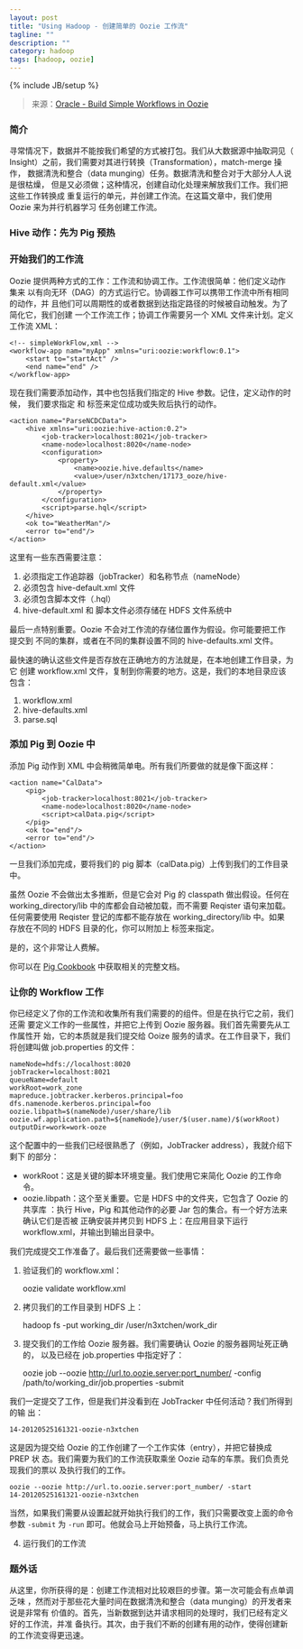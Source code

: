 ```yaml
---
layout: post
title: "Using Hadoop - 创建简单的 Oozie 工作流"
tagline: ""
description: ""
category: hadoop
tags: [hadoop, oozie]
---
```

{% include JB/setup %}

> 来源：[Oracle - Build Simple Workflows in Oozie](https://blogs.oracle.com/datawarehousing/entry/building_simple_workflows_in_oozie)

### 简介

寻常情况下，数据并不能按我们希望的方式被打包。我们从大数据源中抽取洞见（
Insight）之前，我们需要对其进行转换（Transformation），match-merge 操作，
数据清洗和整合（data munging）任务。数据清洗和整合对于大部分人人说是很枯燥，
但是又必须做；这种情况，创建自动化处理来解放我们工作。我们把这些工作转换成
重复运行的单元，并创建工作流。在这篇文章中，我们使用 Oozie 来为并行机器学习
任务创建工作流。

###  Hive 动作：先为 Pig 预热

### 开始我们的工作流

Oozie 提供两种方式的工作：工作流和协调工作。工作流很简单：他们定义动作集来
以有向无环（DAG）的方式运行它。协调器工作可以携带工作流中所有相同的动作，并
且他们可以周期性的或者数据到达指定路径的时候被自动触发。为了简化它，我们创建
一个工作流工作；协调工作需要另一个 XML 文件来计划。定义工作流 XML：
    
    <!-- simpleWorkFlow,xml -->
    <workflow-app nam="myApp" xmlns="uri:oozie:workflow:0.1">
        <start to="startAct" />
        <end name="end" />
    </workflow-app>

现在我们需要添加动作，其中也包括我们指定的 Hive 参数。记住，定义动作的时候，
我们要求指定 <ok> 和 <error> 标签来定位成功或失败后执行的动作。

    <action name="ParseNCDCData">
        <hive xmlns="uri:oozie:hive-action:0.2">
            <job-tracker>localhost:8021</job-tracker>
            <name-node>localhost:8020</name-node>
            <configuration>
                <property>
                    <name>oozie.hive.defaults</name>
                    <value>/user/n3xtchen/17173_ooze/hive-default.xml</value>
                </property>
            </configuration>
            <script>parse.hql</script>
        </hive>
        <ok to="WeatherMan"/>
        <error to="end"/>
    </action>

这里有一些东西需要注意：

1. 必须指定工作追踪器（jobTracker）和名称节点（nameNode）
2. 必须包含 hive-default.xml 文件
3. 必须包含脚本文件（.hql）
4. hive-default.xml 和 脚本文件必须存储在 HDFS 文件系统中

最后一点特别重要。Oozie 不会对工作流的存储位置作为假设。你可能要把工作提交到
不同的集群，或者在不同的集群设置不同的 hive-defaults.xml 文件。

最快速的确认这些文件是否存放在正确地方的方法就是，在本地创建工作目录，为它
创建 workflow.xml 文件，复制到你需要的地方。这是，我们的本地目录应该包含：

1. workflow.xml
2. hive-defaults.xml
3. parse.sql

### 添加 Pig 到 Oozie 中

添加 Pig 动作到 XML 中会稍微简单电。所有我们所要做的就是像下面这样：

    <action name="CalData">
        <pig>
            <job-tracker>localhost:8021</job-tracker>
            <name-node>localhost:8020</name-node>
            <script>calData.pig</script>
        </pig>
        <ok to="end"/>
        <error to="end"/>
    </action>

一旦我们添加完成，要将我们的 pig 脚本（calData.pig）上传到我们的工作目录中。

虽然 Oozie 不会做出太多推断，但是它会对 Pig 的 classpath 做出假设。任何在
 working_directory/lib 中的库都会自动被加载，而不需要 Reqister 语句来加载。
任何需要使用 Reqister 登记的库都不能存放在 working_directory/lib 中。如果
存放在不同的 HDFS 目录的化，你可以附加上 <archieve> 标签来指定。

是的，这个非常让人费解。

你可以在 [Pig Cookbook](http://incubator.apache.org/oozie/pig-cookbook.html)
中获取相关的完整文档。

### 让你的 Workflow 工作

你已经定义了你的工作流和收集所有我们需要的的组件。但是在执行它之前，我们还需
要定义工作的一些属性，并把它上传到 Oozie 服务器。我们首先需要先从工作属性开
始，它的本质就是我们提交给 Ooize 服务的请求。在工作目录下，我们将创建叫做
job.properties 的文件：

    nameNode=hdfs://localhost:8020
    jobTracker=localhost:8021
    queueName=default
    workRoot=work_zone
    mapreduce.jobtracker.kerberos.principal=foo
    dfs.namenode.kerberos.principal=foo
    oozie.libpath=$(nameNode)/user/share/lib
    oozie.wf.application.path=${nameNode}/user/$(user.name)/$(workRoot)
    outputDir=work=work-ooze

这个配置中的一些我们已经很熟悉了（例如，JobTracker address），我就介绍下剩下
的部分：

+ workRoot：这是关键的脚本环境变量。我们使用它来简化 Oozie 的工作命令。
+ oozie.libpath：这个至关重要。它是 HDFS 中的文件夹，它包含了 Oozie 的共享库
：执行 Hive，Pig 和其他动作的必要 Jar 包的集合。有一个好方法来确认它们是否被
正确安装并拷贝到 HDFS 上：在应用目录下运行 workflow.xml，并输出到输出目录中。

我们完成提交工作准备了。最后我们还需要做一些事情：

1. 验证我们的 workflow.xml：

    oozie validate workflow.xml

2. 拷贝我们的工作目录到 HDFS 上：

    hadoop fs -put working_dir /user/n3xtchen/work_dir

3. 提交我们的工作给 Oozie 服务器。我们需要确认 Oozie 的服务器网址死正确的，
以及已经在 job.properties 中指定好了：

    oozie job --oozie http://url.to.oozie.server:port_number/ -config 
    /path/to/working_dir/job.properties -submit

我们一定提交了工作，但是我们并没看到在 JobTracker 中任何活动？我们所得到的输
出：

    14-20120525161321-oozie-n3xtchen

这是因为提交给 Oozie 的工作创建了一个工作实体（entry），并把它替换成 PREP 状
态。我们需要为我们的工作流获取乘坐 Oozie 动车的车票。我们负责兑现我们的票以
及执行我们的工作。

    oozie --oozie http://url.to.oozie.server:port_number/ -start
    14-20120525161321-oozie-n3xtchen

当然，如果我们需要从设置起就开始执行我们的工作，我们只需要改变上面的命令参数
 `-submit` 为 `-run` 即可。他就会马上开始预备，马上执行工作流。

4. 运行我们的工作流

### 题外话

从这里，你所获得的是：创建工作流相对比较艰巨的步骤。第一次可能会有点单调乏味
，然而对于那些花大量时间在数据清洗和整合（data munging）的开发者来说是非常有
价值的。首先，当新数据到达并请求相同的处理时，我们已经有定义好的工作流，并准
备执行。其次，由于我们不断的创建有用的动作，使得创建新的工作流变得更迅速。
